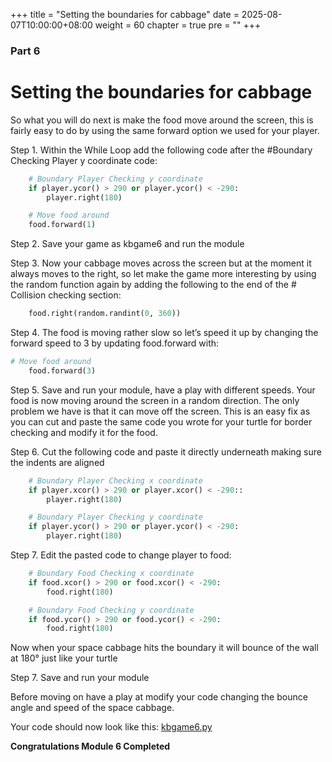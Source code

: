 +++
title = "Setting the boundaries for cabbage"
date = 2025-08-07T10:00:00+08:00
weight = 60
chapter = true
pre = ""
+++

### Part 6

# Setting the boundaries for cabbage

So what you will do next is make the food move around the screen, this is
 fairly easy to do by using the same forward option we used for your player.

Step 1.  Within the While Loop add the following code after the #Boundary
 Checking Player y coordinate code:

```python
    # Boundary Player Checking y coordinate
    if player.ycor() > 290 or player.ycor() < -290:
        player.right(180)

    # Move food around
    food.forward(1)
```

Step 2.  Save your game as kbgame6 and run the module

Step 3.  Now your cabbage moves across the screen but at the moment it always
 moves to the right, so let make the game more interesting by using the random
 function again by adding the following to the end of the # Collision checking
 section:

```python
    food.right(random.randint(0, 360))
```

Step 4.  The food is moving rather slow so let’s speed it up by changing the
 forward speed to 3 by updating food.forward with:

```python
# Move food around
    food.forward(3)
```

Step 5.  Save and run your module, have a play with different speeds.
 Your food is now moving around the screen in a random direction. The only
 problem we have is that it can move off the screen. This is an easy fix as you
 can cut and paste the same code you wrote for your turtle for border checking
 and modify it for the food.

Step 6.  Cut the following code and paste it directly underneath making sure
 the indents are aligned

```python
    # Boundary Player Checking x coordinate
    if player.xcor() > 290 or player.xcor() < -290::
        player.right(180)

    # Boundary Player Checking y coordinate
    if player.ycor() > 290 or player.ycor() < -290:
        player.right(180)  
```

Step 7. Edit the pasted code to change player to food:

```python
    # Boundary Food Checking x coordinate
    if food.xcor() > 290 or food.xcor() < -290:
        food.right(180)

    # Boundary Food Checking y coordinate
    if food.ycor() > 290 or food.ycor() < -290:
        food.right(180) 
```

Now when your space cabbage hits the boundary it will bounce of the wall at
 180&deg; just like your turtle

Step 7.  Save and run your module

Before moving on have a play at modify your code changing the bounce angle and
 speed of the space cabbage.

Your code should now look like this: [kbgame6.py](/python_game/src/kbgame6.py)

**Congratulations Module 6 Completed**
